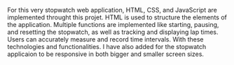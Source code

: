 For this very stopwatch web application, HTML, CSS, and JavaScript are implemented throught this projet. 
HTML is used to structure the elements of the application. 
Multiple functions are implemented like starting, pausing, and resetting the stopwatch, as well as tracking and displaying lap times.
Users can accurately measure and record time intervals. With these technologies and functionalities.
I have also added for the stopwatch applicaion to be responsive in both bigger and smaller screen sizes.
